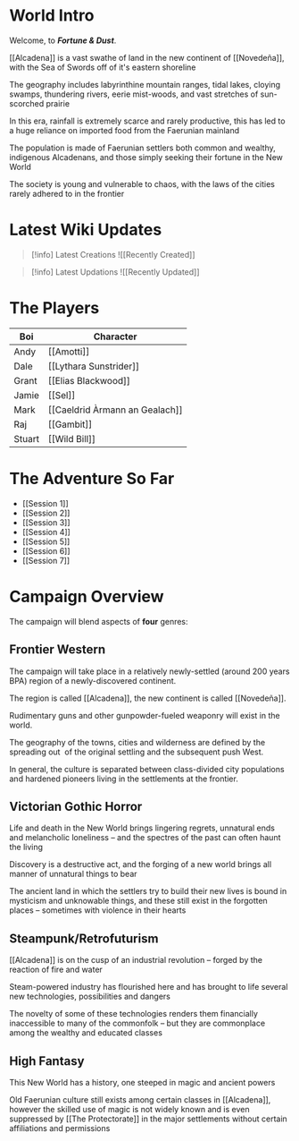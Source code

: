 
# World Intro

Welcome, to ***Fortune & Dust***.

[[Alcadena]] is a vast swathe of land in the new continent of [[Novedeña]], with the Sea of Swords off of it's eastern shoreline

The geography includes labyrinthine mountain ranges, tidal lakes, cloying swamps, thundering rivers, eerie mist-woods, and vast stretches of sun-scorched prairie

In this era, rainfall is extremely scarce and rarely productive, this has led to a huge reliance on imported food from the Faerunian mainland

The population is made of Faerunian settlers both common and wealthy, indigenous Alcadenans, and those simply seeking their fortune in the New World

The society is young and vulnerable to chaos, with the laws of the cities rarely adhered to in the frontier



# Latest Wiki Updates

> [!info] Latest Creations
> ![[Recently Created]]


> [!info] Latest Updations
> ![[Recently Updated]]

# The Players

| Boi    | Character                      |
| ------ | ------------------------------ |
| Andy   | [[Amotti]]                     |
| Dale   | [[Lythara Sunstrider]]         |
| Grant  | [[Elias Blackwood]]            |
| Jamie  | [[Sel]]                        |
| Mark   | [[Caeldrid Àrmann an Gealach]] |
| Raj    | [[Gambit]]                     |
| Stuart | [[Wild Bill]]                  |


# The Adventure So Far
- [[Session 1]]
- [[Session 2]]
- [[Session 3]]
- [[Session 4]]
- [[Session 5]]
- [[Session 6]]
- [[Session 7]]


# Campaign Overview
The campaign will blend aspects of **four** genres:

## Frontier Western
The campaign will take place in a relatively newly-settled (around 200 years BPA) region of a newly-discovered continent.

The region is called [[Alcadena]], the new continent is called [[Novedeña]].

Rudimentary guns and other gunpowder-fueled weaponry will exist in the world.

The geography of the towns, cities and wilderness are defined by the spreading out  of the original settling and the subsequent push West.

In general, the culture is separated between class-divided city populations and hardened pioneers living in the settlements at the frontier.

## Victorian Gothic Horror
Life and death in the New World brings lingering regrets, unnatural ends and melancholic loneliness – and the spectres of the past can often haunt the living

Discovery is a destructive act, and the forging of a new world brings all manner of unnatural things to bear

The ancient land in which the settlers try to build their new lives is bound in mysticism and unknowable things, and these still exist in the forgotten places – sometimes with violence in their hearts

## Steampunk/Retrofuturism
[[Alcadena]] is on the cusp of an industrial revolution – forged by the reaction of fire and water

Steam-powered industry has flourished here and has brought to life several new technologies, possibilities and dangers

The novelty of some of these technologies renders them financially inaccessible to many of the commonfolk – but they are commonplace among the wealthy and educated classes

## High Fantasy
This New World has a history, one steeped in magic and ancient powers

Old Faerunian culture still exists among certain classes in [[Alcadena]], however the skilled use of magic is not widely known and is even suppressed by [[The Protectorate]] in the major settlements without certain affiliations and permissions